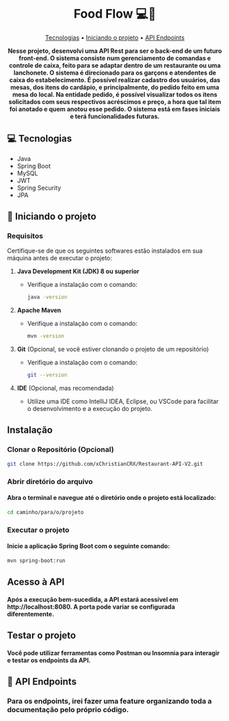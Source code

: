 <h1 align="center" style="font-weight: bold;">Food Flow 💻🍔</h1>

<p align="center">
 <a href="#tech">Tecnologias</a> • 
 <a href="#started">Iniciando o projeto</a> • 
  <a href="#routes">API Endpoints</a>
</p>

<p align="center">
    <b>Nesse projeto, desenvolvi uma API Rest para ser o back-end de um futuro front-end. O sistema consiste num 
gerenciamento de comandas e controle de caixa, feito para se adaptar dentro de um restaurante ou uma lanchonete.  
O sistema é direcionado para os garçons e atendentes de caixa do estabelecimento. É possível realizar cadastro dos 
usuários, das mesas, dos itens do cardápio, e principalmente, do pedido feito em uma mesa do local. Na entidade pedido, 
é possível visualizar todos os itens solicitados com seus respectivos acréscimos e preço, a hora que tal item foi 
anotado e quem anotou esse pedido. O sistema está em fases iniciais e terá funcionalidades futuras.</b>
</p>

<h2 id="technologies">💻 Tecnologias</h2>

- Java
- Spring Boot
- MySQL
- JWT
- Spring Security
- JPA

<h2 id="started">🚀 Iniciando o projeto</h2>

<h3>Requisitos</h3>

Certifique-se de que os seguintes softwares estão instalados em sua máquina antes de executar o projeto:

1. **Java Development Kit (JDK) 8 ou superior**
    - Verifique a instalação com o comando:
      ```bash
      java -version
      ```

2. **Apache Maven**
    - Verifique a instalação com o comando:
      ```bash
      mvn -version
      ```

3. **Git** (Opcional, se você estiver clonando o projeto de um repositório)
    - Verifique a instalação com o comando:
      ```bash
      git --version
      ```

4. **IDE** (Opcional, mas recomendada)
    - Utilize uma IDE como IntelliJ IDEA, Eclipse, ou VSCode para facilitar o desenvolvimento e a execução do projeto.

## Instalação

### Clonar o Repositório (Opcional)

```bash
git clone https://github.com/xChristianCRX/Restaurant-API-V2.git
```

### Abrir diretório do arquivo

#### Abra o terminal e navegue até o diretório onde o projeto está localizado:

```bash
cd caminho/para/o/projeto
```

### Executar o projeto

#### Inicie a aplicação Spring Boot com o seguinte comando:

```bash
mvn spring-boot:run
```

## Acesso à API
#### Após a execução bem-sucedida, a API estará acessível em http://localhost:8080. A porta pode variar se configurada diferentemente.

## Testar o projeto

#### Você pode utilizar ferramentas como Postman ou Insomnia para interagir e testar os endpoints da API.

<h2 id="routes">📍 API Endpoints</h2>

### Para os endpoints, irei fazer uma feature organizando toda a documentação pelo próprio código.